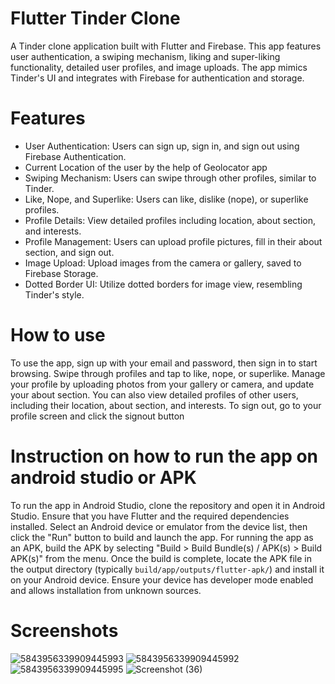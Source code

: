 # Flutter Tinder Clone
A Tinder clone application built with Flutter and Firebase. 
This app features user authentication, a swiping mechanism, liking and super-liking functionality, detailed user profiles, and image uploads. 
The app mimics Tinder's UI and integrates with Firebase for authentication and storage.

# Features
- User Authentication: Users can sign up, sign in, and sign out using Firebase Authentication.
- Current Location of the user by the help of Geolocator app
- Swiping Mechanism: Users can swipe through other profiles, similar to Tinder.
- Like, Nope, and Superlike: Users can like, dislike (nope), or superlike profiles.
- Profile Details: View detailed profiles including location, about section, and interests.
- Profile Management: Users can upload profile pictures, fill in their about section, and sign out.
- Image Upload: Upload images from the camera or gallery, saved to Firebase Storage.
- Dotted Border UI: Utilize dotted borders for image view, resembling Tinder's style.

# How to use
To use the app, sign up with your email and password, then sign in to start browsing. 
Swipe through profiles and tap to like, nope, or superlike. 
Manage your profile by uploading photos from your gallery or camera, and update your about section. You can also view detailed profiles of other users, including their location, about section, and interests. 
To sign out, go to your profile screen and click the signout button

# Instruction on how to run the app on android studio or APK
To run the app in Android Studio, clone the repository and open it in Android Studio. Ensure that you have Flutter and the required dependencies installed. Select an Android device or emulator from the device list, then click the "Run" button to build and launch the app. For running the app as an APK, build the APK by selecting "Build > Build Bundle(s) / APK(s) > Build APK(s)" from the menu. Once the build is complete, locate the APK file in the output directory (typically `build/app/outputs/flutter-apk/`) and install it on your Android device. Ensure your device has developer mode enabled and allows installation from unknown sources.

# Screenshots
![5843956339909445993](https://github.com/user-attachments/assets/3f648ebe-5826-4b54-bb4a-e9d178bb165b)
![5843956339909445992](https://github.com/user-attachments/assets/00934195-41b9-4fd9-8e0d-55b20c7c84c8)
![5843956339909445995](https://github.com/user-attachments/assets/c2ede870-1a72-4615-9db3-4f05bdae623e)
![Screenshot (36)](https://github.com/user-attachments/assets/a7300b5b-673c-4493-a71a-83dd8e67e31f)

